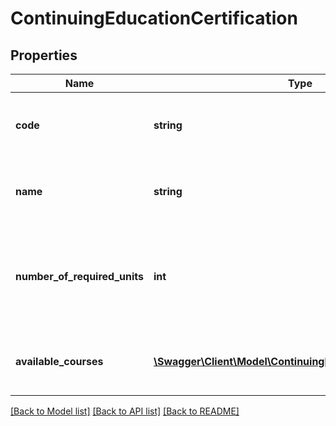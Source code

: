 # ContinuingEducationCertification

## Properties
Name | Type | Description | Notes
------------ | ------------- | ------------- | -------------
**code** | **string** | The continuing education certification code | [optional] 
**name** | **string** | The name of the continuing education certification | [optional] 
**number_of_required_units** | **int** | The number of continuing education units required to earn this certification | [optional] 
**available_courses** | [**\Swagger\Client\Model\ContinuingEducationCourseCredit[]**](ContinuingEducationCourseCredit.md) | A collection of course credits available for | [optional] 

[[Back to Model list]](../README.md#documentation-for-models) [[Back to API list]](../README.md#documentation-for-api-endpoints) [[Back to README]](../README.md)


